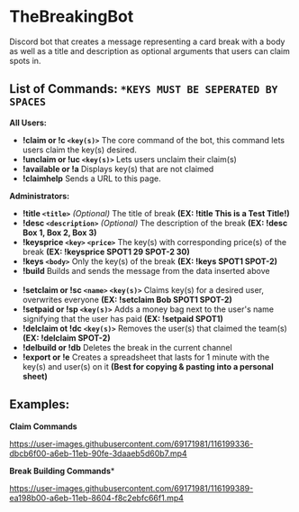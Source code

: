 # TheBreakingBot
Discord bot that creates a message representing a card break with a body as well as a title and description as optional arguments that users can claim spots in.

## List of Commands: `*KEYS MUST BE SEPERATED BY SPACES`

**All Users:**

  * **!claim or !c `<key(s)>`** The core command of the bot, this command lets users claim the key(s) desired.
  * **!unclaim or !uc `<key(s)>`** Lets users unclaim their claim(s)
  * **!available or !a** Displays key(s) that are not claimed
  * **!claimhelp** Sends a URL to this page.
  
**Administrators:**

  * **!title `<title>`** *(Optional)* The title of break **(EX: !title This is a Test Title!)**
  * **!desc `<description>`** *(Optional)* The description of the break **(EX: !desc Box 1, Box 2, Box 3)**
  * **!keysprice `<key>` `<price>`** The key(s) with corresponding price(s) of the break **(EX: !keysprice SPOT1 29 SPOT-2 30)** 
  * **!keys `<body>`** Only the key(s) of the break **(EX: !keys SPOT1 SPOT-2)** 
  * **!build** Builds and sends the message from the data inserted above
<br/><br/>
  * **!setclaim or !sc `<name>` `<key(s)>`** Claims key(s) for a desired user, overwrites everyone **(EX: !setclaim Bob SPOT1 SPOT-2)**
  * **!setpaid or !sp `<key(s)>`** Adds a money bag next to the user's name signifying that the user has paid **(EX: !setpaid SPOT1)**
  * **!delclaim ot !dc `<key(s)>`** Removes the user(s) that claimed the team(s) **(EX: !delclaim SPOT-2)**
  * **!delbuild or !db** Deletes the break in the current channel 
  * **!export or !e** Creates a spreadsheet that lasts for 1 minute with the key(s) and user(s) on it **(Best for copying & pasting into a personal sheet)** 

## Examples:
**Claim Commands**

https://user-images.githubusercontent.com/69171981/116199336-dbcb6f00-a6eb-11eb-90fe-3daaeb5d60b7.mp4

**Break Building Commands***

https://user-images.githubusercontent.com/69171981/116199389-ea198b00-a6eb-11eb-8604-f8c2ebfc66f1.mp4

